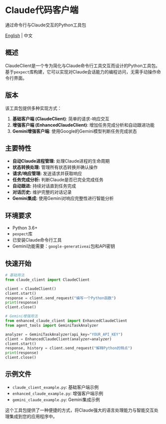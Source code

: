 # Claude代码客户端
通过命令行与Claude交互的Python工具包

[English](README.md) | 中文

## 概述

ClaudeClient是一个专为简化与Claude命令行工具交互而设计的Python工具包。基于`pexpect`库构建，它可以实现对Claude会话能力的编程访问，无需手动操作命令行界面。

## 版本

该工具包提供多种实现方式：

1. **基础客户端 (ClaudeClient)**: 简单的请求-响应交互
2. **增强客户端 (EnhancedClaudeClient)**: 增加任务完成分析和自动跟进功能
3. **Gemini增强客户端**: 使用Google的Gemini模型判断任务完成状态

## 主要特性

* **自动Claude进程管理:** 处理Claude进程的生命周期
* **状态转换处理:** 管理所有状态转换并确认操作
* **请求/响应管理:** 发送请求并获取响应
* **任务完成分析:** 判断Claude是否已完全完成任务
* **自动跟进:** 持续对话直到任务完成
* **对话历史:** 维护完整的对话记录
* **Gemini集成:** 使用Gemini对响应完整性进行智能分析

## 环境要求

* Python 3.6+
* `pexpect`库
* 已安装Claude命令行工具
* Gemini功能需要：`google-generativeai`包和API密钥

## 快速开始

```python
# 基础用法
from claude_client import ClaudeClient

client = ClaudeClient()
client.start()
response = client.send_request("编写一个Python函数")
print(response)
client.close()

# Gemini增强用法
from enhanced_claude_client import EnhancedClaudeClient
from agent_tools import GeminiTaskAnalyzer

analyzer = GeminiTaskAnalyzer(api_key="YOUR_API_KEY")
client = EnhancedClaudeClient(analyzer=analyzer)
client.start()
response, history = client.send_request("解释Python的特点")
print(response)
client.close()
```

## 示例文件

* `claude_client_example.py`: 基础客户端示例
* `enhanced_claude_example.py`: 增强客户端示例
* `gemini_claude_example.py`: Gemini集成示例

这个工具包提供了一种便捷的方式，将Claude强大的语言处理能力与智能交互处理集成到您的应用程序中。